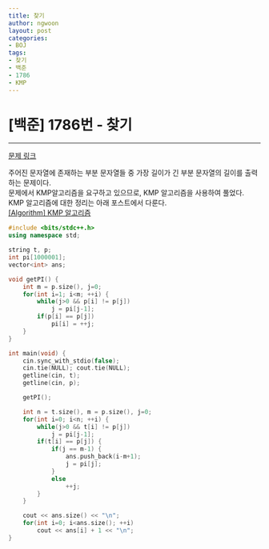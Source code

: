 ```yaml
---
title: 찾기
author: ngwoon
layout: post
categories:
- BOJ
tags:
- 찾기
- 백준
- 1786
- KMP
---
```


# [백준] 1786번 - 찾기
- - -

[문제 링크](https://www.acmicpc.net/problem/1786)

주어진 문자열에 존재하는 부분 문자열들 중 가장 길이가 긴 부분 문자열의 길이를 출력하는 문제이다.<br/>
문제에서 KMP알고리즘을 요구하고 있으므로, KMP 알고리즘을 사용하여 풀었다.<br/>
KMP 알고리즘에 대한 정리는 아래 포스트에서 다룬다.<br/>
[[Algorithm] KMP 알고리즘](https://ngwoon.github.io/algorithm/2020/07/15/KMP/)

```cpp
#include <bits/stdc++.h>
using namespace std;

string t, p;
int pi[1000001];
vector<int> ans;

void getPI() {
    int m = p.size(), j=0;
    for(int i=1; i<m; ++i) {
        while(j>0 && p[i] != p[j])
            j = pi[j-1];
        if(p[i] == p[j])
            pi[i] = ++j;
    }
}

int main(void) {
    cin.sync_with_stdio(false);
    cin.tie(NULL); cout.tie(NULL);
    getline(cin, t);
    getline(cin, p);

    getPI();

    int n = t.size(), m = p.size(), j=0;
    for(int i=0; i<n; ++i) {
        while(j>0 && t[i] != p[j])
            j = pi[j-1];
        if(t[i] == p[j]) {
            if(j == m-1) {
                ans.push_back(i-m+1);
                j = pi[j];
            }
            else
                ++j;
        }
    }

    cout << ans.size() << "\n";
    for(int i=0; i<ans.size(); ++i)
        cout << ans[i] + 1 << "\n";
}
```